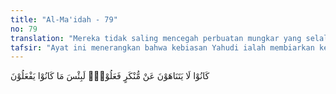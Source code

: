```yaml
---
title: "Al-Ma'idah - 79"
no: 79
translation: "Mereka tidak saling mencegah perbuatan mungkar yang selalu mereka perbuat. Sungguh, sangat buruk apa yang mereka perbuat."
tafsir: "Ayat ini menerangkan bahwa kebiasan Yahudi ialah membiarkan kemungkaran terjadi di hadapan mereka disebabkan mereka tidak melaksanakan amar makruf dan nahi mungkar. Demikianlah buruknya perbuatan mereka itu, sehingga hal itu menjadi sebab adanya kutukan Allah pada mereka. Dalam hubungan ayat ini Nabi Muhammad bersabda, \n\nDari Abdullah bin Masud r.a. katanya, Rasulullah SAW bersabda : \"Ketika orang-orang Bani Israil terjerumus di lembah maksiat, kemudian mereka dilarang oleh ulama mereka dan mereka tidak mau berhenti, maka para ulama itu mengakrabi mereka, duduk-duduk, makan-makan dan minum-minum bersama. Allah SWT kemudian membikin hati-hati mereka saling akrab dan melaknat mereka semua melalui lisan Dawud dan Isa bin Maryam. Hal itu karena mereka bermaksiat dan melampaui batas.\" Kata Abdullah bin Masud selanjutnya : Nabi SAW kemudian duduk, sebelumnya dia bersandar, lalu bersabda: \"Tidak demi Dzat yang menguasai diriku, sampai kamu benar-benar menundukkan mereka kepada kebenaran.\" (Riwayat Abu Dawud, at-Tirmizi dan Ibnu Majah. Menurut at-Tirmizi, hadis ini hasan)"
---
```


كَانُوْا لَا يَتَنَاهَوْنَ عَنْ مُّنْكَرٍ فَعَلُوْهُۗ  لَبِئْسَ مَا كَانُوْا يَفْعَلُوْنَ
